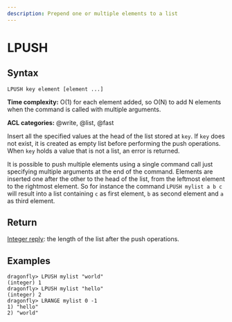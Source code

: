 ```yaml
---
description: Prepend one or multiple elements to a list
---
```


# LPUSH

## Syntax

    LPUSH key element [element ...]

**Time complexity:** O(1) for each element added, so O(N) to add N elements when the command is called with multiple arguments.

**ACL categories:** @write, @list, @fast

Insert all the specified values at the head of the list stored at `key`.
If `key` does not exist, it is created as empty list before performing the push
operations.
When `key` holds a value that is not a list, an error is returned.

It is possible to push multiple elements using a single command call just
specifying multiple arguments at the end of the command.
Elements are inserted one after the other to the head of the list, from the
leftmost element to the rightmost element.
So for instance the command `LPUSH mylist a b c` will result into a list
containing `c` as first element, `b` as second element and `a` as third element.

## Return

[Integer reply](https://redis.io/docs/reference/protocol-spec#resp-integers): the length of the list after the push operations.

## Examples

```shell
dragonfly> LPUSH mylist "world"
(integer) 1
dragonfly> LPUSH mylist "hello"
(integer) 2
dragonfly> LRANGE mylist 0 -1
1) "hello"
2) "world"
```
